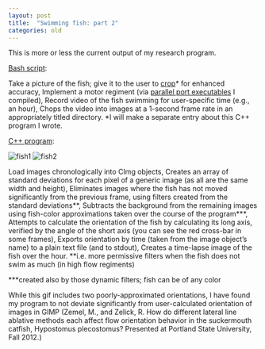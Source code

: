 ```yaml
---
layout: post
title:  "Swimming fish: part 2"
categories: old
---
```


This is more or less the current output of my research program.

[Bash script](https://github.com/mzemel/imager/blob/master/mcip.sh):

Take a picture of the fish; give it to the user to [crop](https://github.com/mzemel/imager/blob/master/src/crop.cpp)* for enhanced accuracy,
Implement a motor regiment (via [parallel port executables](https://github.com/mzemel/imager/tree/master/motor) I compiled),
Record video of the fish swimming for user-specific time (e.g., an hour),
Chops the video into images at a 1-second frame rate in an appropriately titled directory.
*I will make a separate entry about this C++ program I wrote.

[C++ program](https://github.com/mzemel/imager/blob/master/src/imager.cpp):


![fish1](http://i.imgur.com/A22lQhN.gif)
![fish2](http://i.imgur.com/u92b2Z6.png)

Load images chronologically into CImg objects,
Creates an array of standard deviations for each pixel of a generic image (as all are the same width and height),
Eliminates images where the fish has not moved significantly from the previous frame, using filters created from the standard deviations**,
Subtracts the background from the remaining images using fish-color approximations taken over the course of the program***,
Attempts to calculate the orientation of the fish by calculating its long axis, verified by the angle of the short axis (you can see the red cross-bar in some frames),
Exports orientation by time (taken from the image object’s name) to a plain text file (and to stdout),
Creates a time-lapse image of the fish over the hour.
**i.e. more permissive filters when the fish does not swim as much (in high flow regiments)

***created also by those dynamic filters; fish can be of any color

While this gif includes two poorly-approximated orientations, I have found my program to not deviate significantly from user-calculated orientation of images in GIMP (Zemel, M., and Zelick, R.  How do different lateral line ablative methods each affect flow orientation behavior in the suckermouth catfish, Hypostomus plecostomus?  Presented at Portland State University, Fall 2012.)